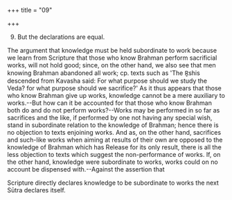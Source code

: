 +++
title = "09"

+++


9. But the declarations are equal.

The argument that knowledge must be held subordinate to work because we learn from Scripture that those who know Brahman perform sacrificial works, will not hold good; since, on the other hand, we also see that men knowing Brahman abandoned all work; cp. texts such as 'The R̥shis descended from Kavasha said: For what purpose should we study the Veda? for what purpose should we sacrifice?' As it thus appears that those who know Brahman give up works, knowledge cannot be a mere auxiliary to works.--But how can it be accounted for that those who know Brahman both do and do not perform works?--Works may be performed in so far as sacrifices and the like, if performed by one not having any special wish, stand in subordinate relation to the knowledge of Brahman; hence there is no objection to texts enjoining works. And as, on the other hand, sacrifices and such-like works when aiming at results of their own are opposed to the knowledge of Brahman which has Release for its only result, there is all the less objection to texts which suggest the non-performance of works. If, on the other hand, knowledge were subordinate to works, works could on no account be dispensed with.--Against the assertion that

Scripture directly declares knowledge to be subordinate to works the next Sūtra declares itself.


